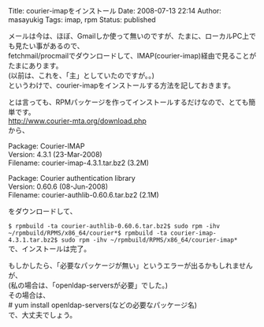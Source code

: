Title: courier-imapをインストール
Date: 2008-07-13 22:14
Author: masayukig
Tags: imap, rpm
Status: published

メールは今は、ほぼ、Gmailしか使って無いのですが、たまに、ローカルPC上でも見たい事があるので、  
fetchmail/procmailでダウンロードして、IMAP(courier-imap)経由で見ることがたまにあります。  
(以前は、これを、「主」としていたのですが。。)  
というわけで、courier-imapをインストールする方法を記しておきます。

とは言っても、RPMパッケージを作ってインストールするだけなので、とても簡単です。  
<http://www.courier-mta.org/download.php>  
から、

Package: Courier-IMAP  
Version: 4.3.1 (23-Mar-2008)  
Filename: courier-imap-4.3.1.tar.bz2 (3.2M)

Package: Courier authentication library  
Version: 0.60.6 (08-Jun-2008)  
Filename: courier-authlib-0.60.6.tar.bz2 (2.1M)

をダウンロードして、

`$ rpmbuild -ta courier-authlib-0.60.6.tar.bz2$ sudo rpm -ihv ~/rpmbuild/RPMS/x86_64/courier*$ rpmbuild -ta courier-imap-4.3.1.tar.bz2$ sudo rpm -ihv ~/rpmbuild/RPMS/x86_64/courier-imap*`  
で、インストールは完了。

もしかしたら、「必要なパッケージが無い」というエラーが出るかもしれませんが、  
(私の場合は、「openldap-serversが必要」でした。)  
その場合は、  
\# yum install openldap-servers(などの必要なパッケージ名)  
で、大丈夫でしょう。
